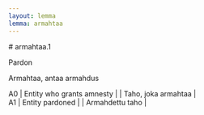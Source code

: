 ```yaml
---
layout: lemma
lemma: armahtaa
---
```


<div class="sense">
# <span class="sensename">armahtaa.1</span>

<span class="description">Pardon</span>

<span class="description">Armahtaa, antaa armahdus</span>

A0 | Entity who grants amnesty |   | Taho, joka armahtaa |  
A1 | Entity pardoned |   | Armahdettu taho |  

</div>

